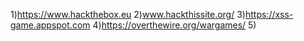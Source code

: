1)https://www.hackthebox.eu
2)www.hackthissite.org/
3)https://xss-game.appspot.com
4)https://overthewire.org/wargames/
5)

